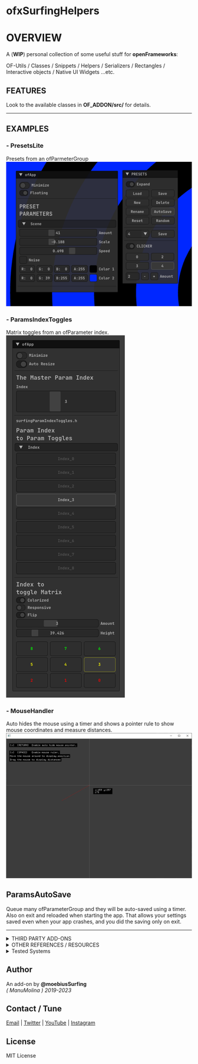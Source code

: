 ofxSurfingHelpers
=============================

# OVERVIEW

A (**WIP**) personal collection of some useful stuff for **openFrameworks**:  

OF-Utils / Classes / Snippets / Helpers / Serializers / Rectangles / Interactive objects / Native UI Widgets ...etc.

## FEATURES

Look to the available classes in **OF_ADDON/src/** for details.

--------------------------

## EXAMPLES

### - PresetsLite 
Presets from an ofParmeterGroup  
![](Examples/PresetsLite/Capture.PNG) 

### - ParamsIndexToggles 
Matrix toggles from an ofParameter<int> index.  
![](Examples/ParamsIndexToggles/Capture.PNG)  

### - MouseHandler
Auto hides the mouse using a timer and shows a pointer rule to show mouse coordinates and measure distances.  
![](Examples/MouseHandler/Capture.PNG)  

## ParamsAutoSave
Queue many ofParameterGroup and they will be auto-saved using a timer. 
Also on exit and reloaded when starting the app. 
That allows your settings saved even when your app crashes, and you did the saving only on exit.

--------------------------

<details>
  <summary>THIRD PARTY ADD-ONS</summary>
  <p>

## Bundled into **OF_ADDON/libs/**
Already added to `OFX_ADDON/libs/`.  
No need to clone nor add to **PROJECT GENERATOR****.  
* [ofxScaleDragRect](https://github.com/moebiussurfing/ofxScaleDragRect) / _Fork_ from [roymacdonald](https://github.com/roymacdonald/ofxScaleDragRect)  
* [ofxMSAInteractiveObject](https://github.com/moebiussurfing/ofxMSAInteractiveObject) / _Fork_ from [memo](https://github.com/memo/ofxMSAInteractiveObject)  
* [ofxSerializer](https://github.com/bakercp/ofxSerializer)
  </p>
</details>

<details>
  <summary>OTHER REFERENCES / RESOURCES</summary>
  <p>

https://github.com/FilikaDesign/ofxFilika   
https://github.com/alptugan/ofxFilikaUtils  
https://github.com/companje/ofxExtras/blob/master/src/ofxExtras.cpp  
https://github.com/chimanaco/ofxUtils/tree/master/src  
https://github.com/nightshining/ofxControlUtils  
https://github.com/bernardgeyer/ofxhUtils  
https://github.com/NickHardeman/Tools  
https://github.com/bakercp/ofxUtils  
https://github.com/Iwanaka/ofxMyUtil  
https://github.com/perevalovds/ofxKu/tree/master/src  
https://github.com/ofTheo/ofxFileHelper  

_Some of the bundled classes here may have been taken from the above repositories!_
  </p>
</details>

<details>
  <summary>Tested Systems</summary>
  <p>

  - **Windows 10** / **VS 2022** / **OF ~0.11**
  </p>
</details>

## Author
An add-on by **@moebiusSurfing**  
*( ManuMolina ) 2019-2023*  

## Contact / Tune
<p>
<a href="mailto:moebiussurfing@gmail.com" target="_blank">Email</a> |
<a href="https://twitter.com/moebiusSurfing/" rel="nofollow">Twitter</a> | 
<a href="https://www.youtube.com/moebiusSurfing" rel="nofollow">YouTube</a> | 
<a href="https://www.instagram.com/moebiusSurfing/" rel="nofollow">Instagram</a> 
</p>

## License
MIT License
